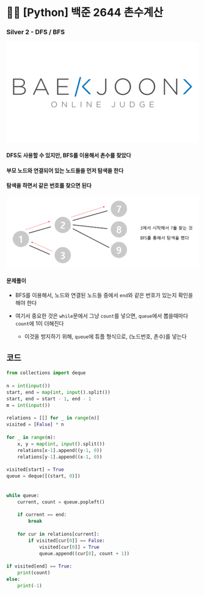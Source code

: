 # 🧑‍💻 [Python] 백준 2644 촌수계산

### Silver 2 - DFS / BFS

![boj-og](백준_1374.assets/boj-og.png)

#### DFS도 사용할 수 있지만, BFS를 이용해서 촌수를 찾았다

#### 부모 노드와 연결되어 있는 노드들을 먼저 탐색을 한다

#### 탐색을 하면서 같은 번호를 찾으면 된다

![image-20230208173820412](29_백준_2644.assets/image-20230208173820412.png)





#### 문제풀이

- BFS를 이용해서, 노드와 연결된 노드들 중에서 `end`와 같은 번호가 있는지 확인을 해야 한다
  
- 여기서 중요한 것은 `while`문에서 그냥 `count`를 넣으면, `queue`에서 뽑을때마다 `count`에 1이 더해진다
  - 이것을 방지하기 위해, `queue`에 튜플 형식으로, (노드번호, 촌수)를 넣는다






## 코드

```python
from collections import deque

n = int(input())
start, end = map(int, input().split())
start, end = start - 1, end - 1
m = int(input())

relations = [[] for _ in range(n)]
visited = [False] * n

for _ in range(m):
    x, y = map(int, input().split())
    relations[x-1].append((y-1, 0))
    relations[y-1].append((x-1, 0))

visited[start] = True
queue = deque([(start, 0)])


while queue:
    current, count = queue.popleft()

    if current == end:
        break

    for cur in relations[current]:
        if visited[cur[0]] == False:
            visited[cur[0]] = True
            queue.append((cur[0], count + 1))

if visited[end] == True:
    print(count)
else:
    print(-1)
```



